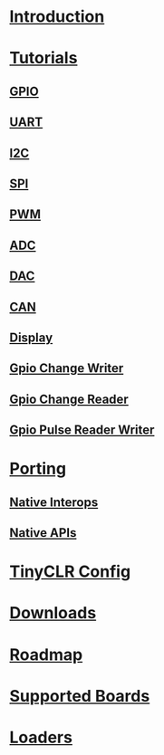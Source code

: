 # [Introduction](intro.md)

# [Tutorials](tutorials/intro.md)
## [GPIO](tutorials/gpio.md)
## [UART](tutorials/uart.md)
## [I2C](tutorials/i2c.md)
## [SPI](tutorials/spi.md)
## [PWM](tutorials/pwm.md)
## [ADC](tutorials/adc.md)
## [DAC](tutorials/dac.md)
## [CAN](tutorials/can.md)
## [Display](tutorials/display.md)
## [Gpio Change Writer](tutorials/gpiochangewriter.md)
## [Gpio Change Reader](tutorials/gpiochangereader.md)
## [Gpio Pulse Reader Writer](tutorials/gpiopulsereaderwriter.md)


# [Porting](porting/intro.md)
## [Native Interops](porting/native_interops.md)
## [Native APIs](porting/native_apis.md)

# [TinyCLR Config](tinyclr_config.md)
# [Downloads](downloads.md)
# [Roadmap](roadmap.md)
# [Supported Boards](boards/intro.md)
# [Loaders](loaders/intro.md)
